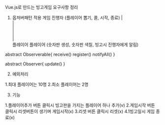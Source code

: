 Vue.js로 만드는 빙고게임 요구사항 정리

1. 옵저버패턴 적용
게임 진행자 (플레이어 뽑기, 콜, 시작, 종료)
|\
|  \
|    \
|      \
|        \
플레이어    플레이어 
(숫자판 생성, 숫자판 색칠, 빙고시 진행자에게 알림)

abstract Observerable{
    receive()
    register()
    notifyAll()
}

abstract Observer{
    update()
}

2. 예외처리

1.최대 플레이어는 10명
2.최소 플레이어는 2명

3. 기능

1.플레이어추가 버튼 클릭시 빙고판을 가지는 플레이어 하나 추가(v)
2.게임시작 버튼 클릭시 리셋버튼이 생기며 게임시작(x)
3.리셋 버튼 클릭시 리셋(x)
4.1빙고일시 게임 종료(x)   


